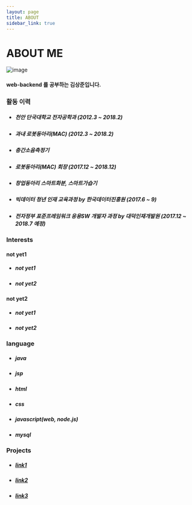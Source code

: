 ```yaml
---
layout: page
title: ABOUT
sidebar_link: true
---
```


# ABOUT ME #

![image](https://avatars3.githubusercontent.com/u/29705928?s=460&v=4)
#### web-backend 를 공부하는 김상준입니다.

### 활동 이력 ###
- ##### 천안 단국대학교 전자공학과 (2012.3 ~ 2018.2)
- ##### 과내 로봇동아리(MAC) (2012.3 ~ 2018.2)
- ##### 층간소음측정기
- ##### 로봇동아리(MAC) 회장 (2017.12 ~ 2018.12)
- ##### 창업동아리 스마트화분, 스마트가습기
- ##### 빅데이터 청년 인재 교육과정 by 한국데이터진흥원 (2017.6 ~ 9)
- ##### 전자정부 표준프레임워크 응용SW 개발자 과정 by 대덕인재개발원 (2017.12 ~ 2018.7 예정)

### Interests
#### not yet1
- ##### not yet1
- ##### not yet2

#### not yet2
- ##### not yet1
- ##### not yet2

### language
- ##### java
- ##### jsp
- ##### html
- ##### css
- ##### javascript(web, node.js)
- ##### mysql

### Projects
- ##### [link1](https://www.google.com)
- ##### [link2](https://www.google.com)
- ##### [link3](https://www.google.com)
